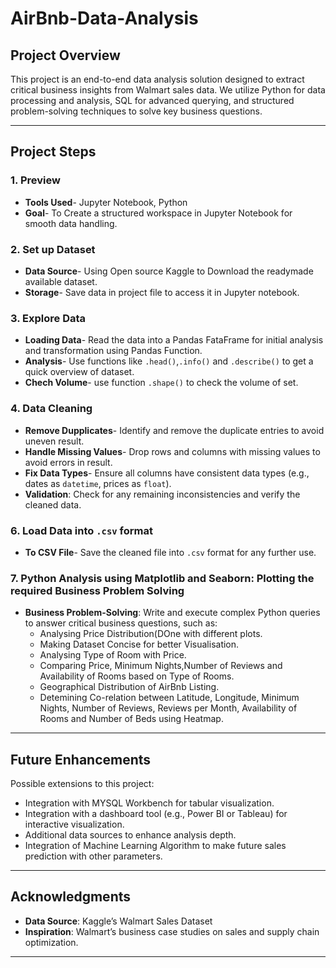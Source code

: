 # AirBnb-Data-Analysis

## Project Overview

This project is an end-to-end data analysis solution designed to extract critical business insights from Walmart sales data. We utilize Python for data processing and analysis, SQL for advanced querying, and structured problem-solving techniques to solve key business questions.

---
## Project Steps

### 1. Preview
  - **Tools Used**- Jupyter Notebook, Python
  - **Goal**- To Create a structured workspace in Jupyter Notebook for smooth data handling.

### 2. Set up Dataset
  - **Data Source**- Using Open source Kaggle to Download the readymade available dataset.
  - **Storage**- Save data in project file to access it in Jupyter notebook.

### 3. Explore Data
- **Loading Data**- Read the data into a Pandas FataFrame for initial analysis and transformation using Pandas Function.
- **Analysis**- Use functions like `.head()`,`.info()` and `.describe()` to get a quick overview of dataset.
- **Chech Volume**- use function `.shape()` to check the volume of set.

### 4. Data Cleaning
  - **Remove Dupplicates**- Identify and remove the duplicate entries to avoid uneven result.
  - **Handle Missing Values**- Drop rows and columns with missing values to avoid errors in result.
  - **Fix Data Types**- Ensure all columns have consistent data types (e.g., dates as `datetime`, prices as `float`).
  - **Validation**: Check for any remaining inconsistencies and verify the cleaned data.


### 6. Load Data into `.csv` format
  - **To CSV File**- Save the cleaned file into `.csv` format for any further use.

### 7. Python Analysis using Matplotlib and Seaborn: Plotting the required Business Problem Solving
  - **Business Problem-Solving**: Write and execute complex Python queries to answer critical business questions, such as:
    - Analysing Price Distribution(DOne with different plots.
    - Making Dataset Concise for better Visualisation.
    - Analysing Type of Room with Price.
    - Comparing Price, Minimum Nights,Number of Reviews and Availability of Rooms based on Type of Rooms.
    - Geographical Distribution of AirBnb Listing.
    - Detemining Co-relation between Latitude, Longitude, Minimum Nights, Number of Reviews, Reviews per Month, Availability of Rooms and Number of Beds using Heatmap.

---
## Future Enhancements

Possible extensions to this project:
- Integration with MYSQL Workbench for tabular visualization.
- Integration with a dashboard tool (e.g., Power BI or Tableau) for interactive visualization.
- Additional data sources to enhance analysis depth.
- Integration of Machine Learning Algorithm to make future sales prediction with other parameters.
---

## Acknowledgments

- **Data Source**: Kaggle’s Walmart Sales Dataset
- **Inspiration**: Walmart’s business case studies on sales and supply chain optimization.
---
